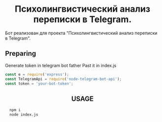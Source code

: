 <h1 align="center">Психолингвистический анализ переписки в Telegram.</h1>

Бот реализован для проекта "Психолингвистический анализ переписки в Telegram".

<h2>Preparing</h2>

Generate token in telegram bot father
Past it in index.js

```js
const e = require('express');
const TelegramApi = require('node-telegram-bot-api');
const token = 'your-bot-token';
```

<h2 align="center">USAGE</h2>

```bash
  npm i
  node index.js
```
